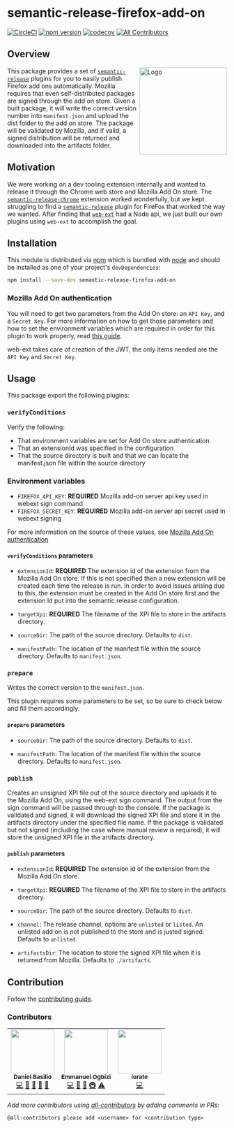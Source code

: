 # semantic-release-firefox-add-on

[![CircleCI](https://circleci.com/gh/tophat/semantic-release-firefox-add-on.svg?style=svg)](https://circleci.com/gh/tophat/semantic-release-firefox-add-on)
[![npm version](https://img.shields.io/npm/v/semantic-release-firefox-add-on.svg)](https://badge.fury.io/js/semantic-release-firefox-add-on)
[![codecov](https://codecov.io/gh/tophat/semantic-release-firefox-add-on/branch/master/graph/badge.svg)](https://codecov.io/gh/tophat/semantic-release-firefox-add-on)
[![All Contributors](https://img.shields.io/badge/all_contributors-2-orange.svg?style=flat-square)](#contributors-)

## Overview

<img align="right" width="200" height="200" src="https://user-images.githubusercontent.com/2528959/65039978-65686780-d921-11e9-9d2a-48a5063ccb94.png" alt="Logo">

This package provides a set of [`semantic-release`][semantic-release] plugins for you to easily publish Firefox add ons automatically. Mozilla requires that even self-distributed packages are signed through the add on store. Given a built package, it will write the correct version number into `manifest.json` and upload the dist folder to the add on store. The package will be validated by Mozilla, and if valid, a signed distribution will be returned and downloaded into the artifacts folder.

## Motivation

We were working on a dev tooling extension internally and wanted to release it through the Chrome web store and Mozilla Add On store. The [`semantic-release-chrome`][semantic-release-chrome] extension worked wonderfully, but we kept struggling to find a [`semantic-release`][semantic-release] plugin for FireFox that worked the way we wanted. After finding that [`web-ext`][web-ext] had a Node api, we just built our own plugins using `web-ext` to accomplish the goal.

## Installation

This module is distributed via [npm][npm] which is bundled with [node][node] and
should be installed as one of your project's `devDependencies`:

```bash
npm install --save-dev semantic-release-firefox-add-on
```

### Mozilla Add On authentication

You will need to get two parameters from the Add On store: an `API Key`, and a `Secret Key`. For more information on how to get those parameters and how to set the environment variables which are required in order for this plugin to work properly, read [this guide](https://addons-server.readthedocs.io/en/latest/topics/api/auth.html#access-credentials).

web-ext takes care of creation of the JWT, the only items needed are the `API Key` and `Secret Key`.

## Usage

This package export the following plugins:

### `verifyConditions`

Verify the following:

- That environment variables are set for Add On store authentication
- That an extensionId was specified in the configuration
- That the source directory is built and that we can locate the manifest.json file within the source directory

### Environment variables

- `FIREFOX_API_KEY`: **REQUIRED** Mozilla add-on server api key used in webext sign command
- `FIREFOX_SECRET_KEY`: **REQUIRED** Mozilla add-on server api secret used in webext signing

For more information on the source of these values, see [Mozilla Add On authentication](#mozilla-add-on-authentication)

#### `verifyConditions` parameters

- `extensionId`: **REQUIRED** The extension id of the extension from the Mozilla Add On store. If this is not specified then a new extension will be created each time the release is run. In order to avoid issues arising due to this, the extension must be created in the Add On store first and the extension Id put into the semantic release configuration.

- `targetXpi`: **REQUIRED** The filename of the XPI file to store in the artifacts directory.

- `sourceDir`: The path of the source directory. Defaults to `dist`.

- `manifestPath`: The location of the manifest file within the source directory. Defaults to `manifest.json`.

### `prepare`

Writes the correct version to the `manifest.json`.

This plugin requires some parameters to be set, so be sure to check below and fill them accordingly.

#### `prepare` parameters

- `sourceDir`: The path of the source directory. Defaults to `dist`.

- `manifestPath`: The location of the manifest file within the source directory. Defaults to `manifest.json`.

### `publish`

Creates an unsigned XPI file out of the source directory and uploads it to the Mozilla Add On, using the web-ext sign command. The output from the sign command will be passed through to the console. If the package is validated and signed, it will download the signed XPI file and store it in the artifacts directory under the specified file name. If the package is validated but not signed (including the case where manual review is required), it will store the unsigned XPI file in the artifacts directory.

#### `publish` parameters

- `extensionId`: **REQUIRED** The extension id of the extension from the Mozilla Add On store.

- `targetXpi`: **REQUIRED** The filename of the XPI file to store in the artifacts directory.

- `sourceDir`: The path of the source directory. Defaults to `dist`.

- `channel`: The release channel, options are `unlisted` or `listed`. An unlisted add on is not published to the store and is justed signed. Defaults to `unlisted`.

- `artifactsDir`: The location to store the signed XPI file when it is returned from Mozilla. Defaults to `./artifacts`.

## Contribution

Follow the [contributing guide](docs/contributing.md).

### Contributors

<!-- ALL-CONTRIBUTORS-LIST:START - Do not remove or modify this section -->
<!-- prettier-ignore-start -->
<!-- markdownlint-disable -->
<table>
  <tr>
    <td align="center"><a href="https://github.com/dbasilio"><img src="https://avatars0.githubusercontent.com/u/8311284?v=4" width="100px;" alt=""/><br /><sub><b>Daniel Basilio</b></sub></a><br /><a href="https://github.com/tophat/semantic-release-firefox-add-on/commits?author=dbasilio" title="Code">💻</a> <a href="https://github.com/tophat/semantic-release-firefox-add-on/commits?author=dbasilio" title="Documentation">📖</a> <a href="#maintenance-dbasilio" title="Maintenance">🚧</a> <a href="#ideas-dbasilio" title="Ideas, Planning, & Feedback">🤔</a> <a href="https://github.com/tophat/semantic-release-firefox-add-on/pulls?q=is%3Apr+reviewed-by%3Adbasilio" title="Reviewed Pull Requests">👀</a></td>
    <td align="center"><a href="http://emmanuel.ogbizi.com"><img src="https://avatars0.githubusercontent.com/u/2528959?v=4" width="100px;" alt=""/><br /><sub><b>Emmanuel Ogbizi</b></sub></a><br /><a href="https://github.com/tophat/semantic-release-firefox-add-on/commits?author=iamogbz" title="Code">💻</a> <a href="https://github.com/tophat/semantic-release-firefox-add-on/commits?author=iamogbz" title="Documentation">📖</a> <a href="#design-iamogbz" title="Design">🎨</a> <a href="#infra-iamogbz" title="Infrastructure (Hosting, Build-Tools, etc)">🚇</a> <a href="https://github.com/tophat/semantic-release-firefox-add-on/commits?author=iamogbz" title="Tests">⚠️</a></td>
    <td align="center"><a href="https://github.com/iorate"><img src="https://avatars3.githubusercontent.com/u/682043?v=4" width="100px;" alt=""/><br /><sub><b>iorate</b></sub></a><br /><a href="https://github.com/tophat/semantic-release-firefox-add-on/commits?author=iorate" title="Code">💻</a></td>
  </tr>
</table>

<!-- markdownlint-enable -->
<!-- prettier-ignore-end -->
<!-- ALL-CONTRIBUTORS-LIST:END -->

_Add more contributors using [all-contributors](https://allcontributors.org/)_
_by adding comments in PRs:_

```text
@all-contributors please add <username> for <contribution type>
```

[npm]: https://www.npmjs.com/
[node]: https://nodejs.org
[semantic-release]: https://github.com/semantic-release/semantic-release
[semantic-release-chrome]: https://github.com/GabrielDuarteM/semantic-release-chrome
[web-ext]: https://developer.mozilla.org/en-US/docs/Mozilla/Add-ons/WebExtensions/Getting_started_with_web-ext
